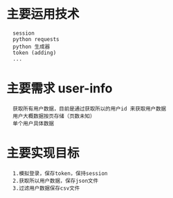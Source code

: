 # 主要运用技术
      session
      python requests
      python 生成器
      token (adding)
      ...

# 主要需求 user-info
      获取所有用户数据，目前是通过获取所以的用户id 来获取用户数据 
      用户大概数据按页存储（页数未知） 
      单个用户具体数据

# 主要实现目标
      1.模拟登录，保存token，保持session
      2.获取所以用户数据，保存json文件
      3.过滤用户数据保存csv文件


